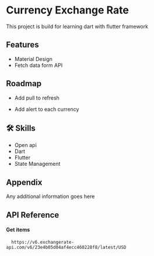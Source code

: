 
# Currency Exchange Rate

This project is build for learning dart with flutter framework



## Features

- Material Design
- Fetch data form API


## Roadmap

- Add pull to refresh

- Add alert to each currency


## 🛠 Skills
- Open api
- Dart
- Flutter
- State Management


## Appendix

Any additional information goes here


## API Reference

#### Get items

```http
  https://v6.exchangerate-api.com/v6/23e4b05d04af4ecc460228f8/latest/USD
```



